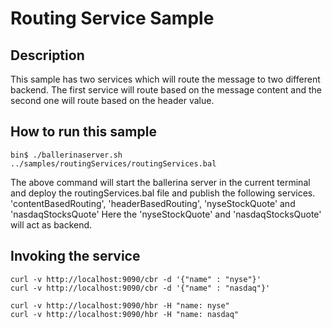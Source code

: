 # Routing Service Sample

## Description

This sample has two services which will route the message to two different backend. The first service will route based on the message content and the second one will route
based on the header value.


## How to run this sample

```
bin$ ./ballerinaserver.sh ../samples/routingServices/routingServices.bal
```

The above command will start the ballerina server in the current terminal and deploy the routingServices.bal file and publish the  following services.
'contentBasedRouting', 'headerBasedRouting', 'nyseStockQuote' and 'nasdaqStocksQuote'
Here the 'nyseStockQuote' and 'nasdaqStocksQuote' will act as backend.

## Invoking the service

```
curl -v http://localhost:9090/cbr -d '{"name" : "nyse"}'
curl -v http://localhost:9090/cbr -d '{"name" : "nasdaq"}'
```

```
curl -v http://localhost:9090/hbr -H "name: nyse"
curl -v http://localhost:9090/hbr -H "name: nasdaq"
```